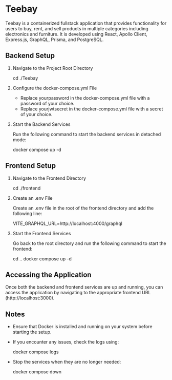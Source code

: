 # Teebay

Teebay is a containerized fullstack application that provides functionality for users to buy, rent, and sell products in multiple categories including electronics and furniture. It is developed using React, Apollo Client, Express.js, GraphQL, Prisma, and PostgreSQL.

## Backend Setup

1. Navigate to the Project Root Directory

    cd ./Teebay

2. Configure the docker-compose.yml File

    - Replace yourpassword in the docker-compose.yml file with a password of your choice.
    - Replace yourjwtsecret in the docker-compose.yml file with a secret of your choice.

3. Start the Backend Services

    Run the following command to start the backend services in detached mode:

    docker compose up -d

## Frontend Setup

1. Navigate to the Frontend Directory

    cd ./frontend

2. Create an .env File

    Create an .env file in the root of the frontend directory and add the following line:

    VITE_GRAPHQL_URL=http://localhost:4000/graphql

3. Start the Frontend Services

    Go back to the root directory and run the following command to start the frontend:

    cd ..
    docker compose up -d

## Accessing the Application

Once both the backend and frontend services are up and running, you can access the application by navigating to the appropriate frontend URL (http://localhost:3000).

## Notes

- Ensure that Docker is installed and running on your system before starting the setup.
- If you encounter any issues, check the logs using:

    docker compose logs

- Stop the services when they are no longer needed:

    docker compose down
